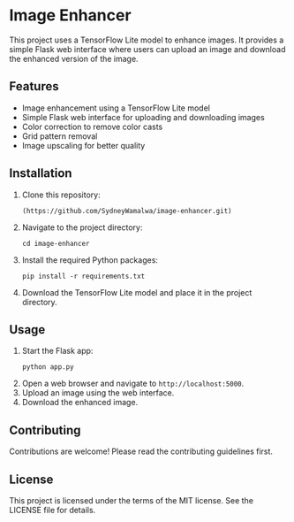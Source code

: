 # Image Enhancer

This project uses a TensorFlow Lite model to enhance images. It provides a simple Flask web interface where users can upload an image and download the enhanced version of the image.

## Features

- Image enhancement using a TensorFlow Lite model
- Simple Flask web interface for uploading and downloading images
- Color correction to remove color casts
- Grid pattern removal
- Image upscaling for better quality

## Installation

1. Clone this repository:
    ```
    (https://github.com/SydneyWamalwa/image-enhancer.git)
    ```
2. Navigate to the project directory:
    ```
    cd image-enhancer
    ```
3. Install the required Python packages:
    ```
    pip install -r requirements.txt
    ```
4. Download the TensorFlow Lite model and place it in the project directory.

## Usage

1. Start the Flask app:
    ```
    python app.py
    ```
2. Open a web browser and navigate to `http://localhost:5000`.
3. Upload an image using the web interface.
4. Download the enhanced image.

## Contributing

Contributions are welcome! Please read the contributing guidelines first.

## License

This project is licensed under the terms of the MIT license. See the LICENSE file for details.
